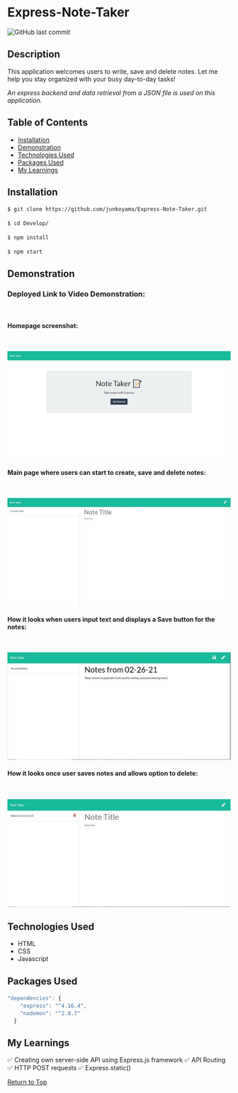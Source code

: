 # Express-Note-Taker
<img alt="GitHub last commit" src="https://img.shields.io/github/last-commit/junkoyama/Express-Note-Taker">

## Description
This application welcomes users to write, save and delete notes. Let me help you stay organized with your busy day-to-day tasks!

*An express backend and data retrieval from a JSON file is used on this application.*

## Table of Contents
* [Installation](#Installation)
* [Demonstration](#Demonstration)
* [Technologies Used](#Technologies-Used)
* [Packages Used](#Technologies-Used)
* [My Learnings](#My-Learnings)


## Installation

```
$ git clone https://github.com/junkoyama/Express-Note-Taker.git

$ cd Develop/

$ npm install

$ npm start
```
## Demonstration
### Deployed Link to Video Demonstration: 
</br>

#### Homepage screenshot:
</br>

![Index.html Screenshot](Assets/indexHtmlScreenshot.JPG)


#### Main page where users can start to create, save and delete notes:
</br>

![notes.html screenshot](Assets/notesHtmlScreenshot.JPG)

#### How it looks when users input text and displays a Save button for the notes:
</br>

![example of text input](Assets/notesHtmlTextInput.JPG)

#### How it looks once user saves notes and allows option to delete:
</br>

![example of delete button](Assets/displayDeleteButton.JPG)

## Technologies Used
* HTML
* CSS
* Javascript
## Packages Used

```javascript
"dependencies": {
    "express": "^4.16.4",
    "nodemon": "^2.0.7"
  }
```

## My Learnings

:white_check_mark: Creating own server-side API using Express.js framework
:white_check_mark: API Routing
:white_check_mark: HTTP POST requests
:white_check_mark: Express.static()


[Return to Top](#Express-Note-Taker)